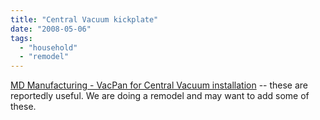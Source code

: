 ```yaml
---
title: "Central Vacuum kickplate"
date: "2008-05-06"
tags: 
  - "household"
  - "remodel"
---
```


[MD Manufacturing - VacPan for Central Vacuum installation](http://builtinvacuum.com/vacpan.html) -- these are reportedly useful. We are doing a remodel and may want to add some of these.
